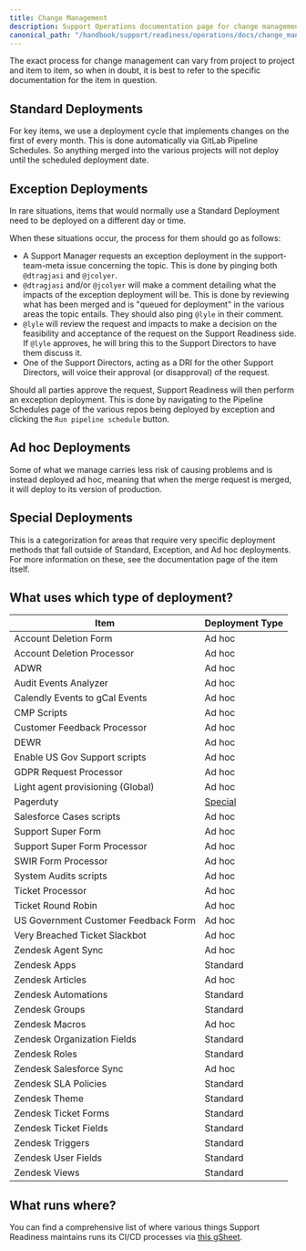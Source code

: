 ```yaml
---
title: Change Management
description: Support Operations documentation page for change management
canonical_path: "/handbook/support/readiness/operations/docs/change_management"
---
```


The exact process for change management can vary from project to project and
item to item, so when in doubt, it is best to refer to the specific
documentation for the item in question.

## Standard Deployments

For key items, we use a deployment cycle that implements changes on the first of
every month. This is done automatically via GitLab Pipeline Schedules. So
anything merged into the various projects will not deploy until the scheduled
deployment date.

## Exception Deployments

In rare situations, items that would normally use a Standard Deployment need to
be deployed on a different day or time.

When these situations occur, the process for them should go as follows:

- A Support Manager requests an exception deployment in the support-team-meta
  issue concerning the topic. This is done by pinging both `@dtragjasi` and
  `@jcolyer`.
- `@dtragjasi` and/or `@jcolyer` will make a comment detailing what the impacts
  of the exception deployment will be. This is done by reviewing what has been
  merged and is "queued for deployment" in the various areas the topic entails.
  They should also ping `@lyle` in their comment.
- `@lyle` will review the request and impacts to make a decision on the
  feasibility and acceptance of the request on the Support Readiness side. If
  `@lyle` approves, he will bring this to the Support Directors to have them
  discuss it.
- One of the Support Directors, acting as a DRI for the other Support Directors,
  will voice their approval (or disapproval) of the request.

Should all parties approve the request, Support Readiness will then perform an
exception deployment. This is done by navigating to the Pipeline Schedules page
of the various repos being deployed by exception and clicking the
`Run pipeline schedule` button.

## Ad hoc Deployments

Some of what we manage carries less risk of causing problems and is instead
deployed ad hoc, meaning that when the merge request is merged, it will deploy
to its version of production.

## Special Deployments

This is a categorization for areas that require very specific deployment methods
that fall outside of Standard, Exception, and Ad hoc deployments. For more
information on these, see the documentation page of the item itself.

## What uses which type of deployment?

| Item                                 | Deployment Type |
|--------------------------------------|-----------------|
| Account Deletion Form                | Ad hoc |
| Account Deletion Processor           | Ad hoc |
| ADWR                                 | Ad hoc |
| Audit Events Analyzer                | Ad hoc |
| Calendly Events to gCal Events       | Ad hoc |
| CMP Scripts                          | Ad hoc |
| Customer Feedback Processor          | Ad hoc |
| DEWR                                 | Ad hoc |
| Enable US Gov Support scripts        | Ad hoc |
| GDPR Request Processor               | Ad hoc |
| Light agent provisioning (Global)    | Ad hoc |
| Pagerduty                            | [Special](../pagerduty/change_management/) |
| Salesforce Cases scripts             | Ad hoc |
| Support Super Form                   | Ad hoc |
| Support Super Form Processor         | Ad hoc |
| SWIR Form Processor                  | Ad hoc |
| System Audits scripts                | Ad hoc |
| Ticket Processor                     | Ad hoc |
| Ticket Round Robin                   | Ad hoc |
| US Government Customer Feedback Form | Ad hoc |
| Very Breached Ticket Slackbot        | Ad hoc |
| Zendesk Agent Sync                   | Ad hoc |
| Zendesk Apps                         | Standard |
| Zendesk Articles                     | Ad hoc |
| Zendesk Automations                  | Standard |
| Zendesk Groups                       | Standard |
| Zendesk Macros                       | Ad hoc |
| Zendesk Organization Fields          | Standard |
| Zendesk Roles                        | Standard |
| Zendesk Salesforce Sync              | Ad hoc |
| Zendesk SLA Policies                 | Standard |
| Zendesk Theme                        | Standard |
| Zendesk Ticket Forms                 | Standard |
| Zendesk Ticket Fields                | Standard |
| Zendesk Triggers                     | Standard |
| Zendesk User Fields                  | Standard |
| Zendesk Views                        | Standard |

## What runs where?

You can find a comprehensive list of where various things Support Readiness
maintains runs its CI/CD processes via
[this gSheet](https://docs.google.com/spreadsheets/d/1nilaJ4Ey7Rf-6rC9jROcOMqYExb29zjAbEeN3LMl_qk/edit?usp=sharing).
